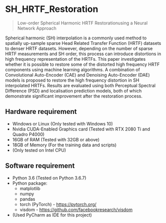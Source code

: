 # SH_HRTF_Restoration
> Low-order Spherical Harmonic HRTF Restorationusing a Neural Network Approach

Spherical harmonic (SH) interpolation is a commonly used method to spatially up-sample sparse Head Related Transfer Function (HRTF) datasets to denser HRTF datasets. However, depending on the number of sparse HRTF measurements and SH order, this process can introduce distortions in high frequency representation of the HRTFs. This paper investigates whether it is possible to restore some of the distorted high frequency HRTF components using machine learning algorithms. A combination of Convolutional Auto-Encoder (CAE) and Denoising Auto-Encoder (DAE) models is proposed to restore the high frequency distortion in SH interpolated HRTFs. Results are evaluated using both Perceptual Spectral Difference (PSD) and localisation prediction models, both of which demonstrate significant improvement after the restoration process.

## Hardware requirement
* Windows or Linux (Only tested with Windows 10)
* Nvidia CUDA-Enabled Graphics card (Tested with RTX 2080 Ti and Quadro P4000) 
* 16GB of RAM (Tested with 32GB or above)
* 18GB of Memory (For the training data and scripts)
* (Only tested on Intel CPU) 

## Software requirement
* Python 3.6 (Tested on Python 3.6.7)
* Python package: 
  * matplotlib
  * numpy
  * pandas
  * torch (PyTorch) - https://pytorch.org/
  * visdom - https://github.com/facebookresearch/visdom
* (Used PyCharm as IDE for this project)


